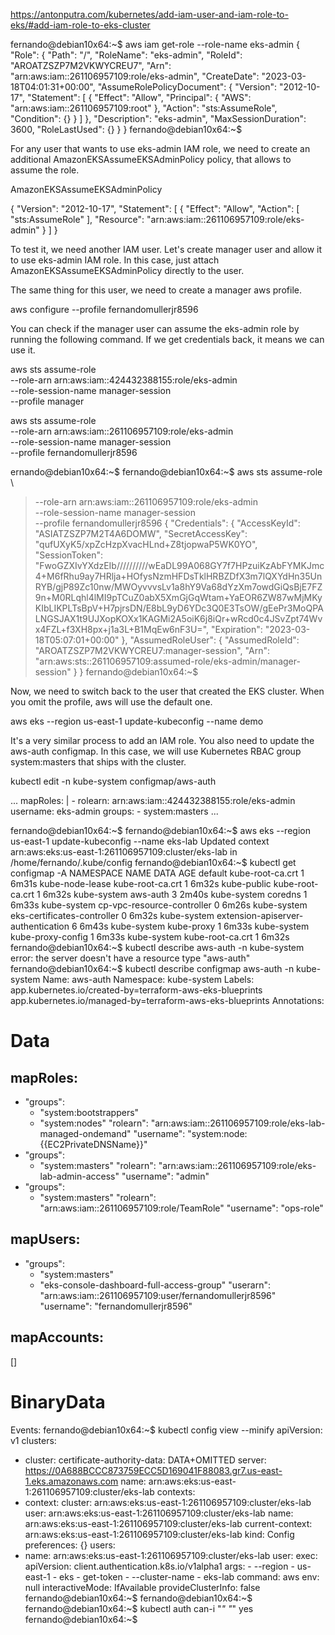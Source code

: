 




https://antonputra.com/kubernetes/add-iam-user-and-iam-role-to-eks/#add-iam-role-to-eks-cluster



fernando@debian10x64:~$ aws iam get-role --role-name eks-admin
{
    "Role": {
        "Path": "/",
        "RoleName": "eks-admin",
        "RoleId": "AROATZSZP7M2VKWYCREU7",
        "Arn": "arn:aws:iam::261106957109:role/eks-admin",
        "CreateDate": "2023-03-18T04:01:31+00:00",
        "AssumeRolePolicyDocument": {
            "Version": "2012-10-17",
            "Statement": [
                {
                    "Effect": "Allow",
                    "Principal": {
                        "AWS": "arn:aws:iam::261106957109:root"
                    },
                    "Action": "sts:AssumeRole",
                    "Condition": {}
                }
            ]
        },
        "Description": "eks-admin",
        "MaxSessionDuration": 3600,
        "RoleLastUsed": {}
    }
}
fernando@debian10x64:~$










For any user that wants to use eks-admin IAM role, we need to create an additional AmazonEKSAssumeEKSAdminPolicy policy, that allows to assume the role.


AmazonEKSAssumeEKSAdminPolicy

{
    "Version": "2012-10-17",
    "Statement": [
        {
            "Effect": "Allow",
            "Action": [
                "sts:AssumeRole"
            ],
            "Resource": "arn:aws:iam::261106957109:role/eks-admin"
        }
    ]
}





To test it, we need another IAM user. Let's create manager user and allow it to use eks-admin IAM role. In this case, just attach AmazonEKSAssumeEKSAdminPolicy directly to the user.





The same thing for this user, we need to create a manager aws profile.

aws configure --profile fernandomullerjr8596










You can check if the manager user can assume the eks-admin role by running the following command. If we get credentials back, it means we can use it.

aws sts assume-role \
  --role-arn arn:aws:iam::424432388155:role/eks-admin \
  --role-session-name manager-session \
  --profile manager




aws sts assume-role \
  --role-arn arn:aws:iam::261106957109:role/eks-admin \
  --role-session-name manager-session \
  --profile fernandomullerjr8596


ernando@debian10x64:~$
fernando@debian10x64:~$ aws sts assume-role \
>   --role-arn arn:aws:iam::261106957109:role/eks-admin \
>   --role-session-name manager-session \
>   --profile fernandomullerjr8596
{
    "Credentials": {
        "AccessKeyId": "ASIATZSZP7M2T4A6DOMW",
        "SecretAccessKey": "qufUXyK5/xpZcHzpXvacHLnd+Z8tjopwaP5WK0YO",
        "SessionToken": "FwoGZXIvYXdzEIb//////////wEaDL99A068GY7f7HPzuiKzAbFYMKJmc4+M6fRhu9ay7HRlja+HOfysNzmHFDsTklHRBZDfX3m7lQXYdHn35UnRYB/gjP89Zc10nw/MWOyvvvsLv1a8hY9Va68dYzXm7owdGiQsBjE7FZ9n+M0RLqhl4lMI9pTCuZ0abX5XmGjGqWtam+YaEOR6ZW87wMjMKyKIbLIKPLTsBpV+H7pjrsDN/E8bL9yD6YDc3Q0E3TsOW/gEePr3MoQPALNGSJAX1t9UJXopKOXx1KAGMi2A5oiK6j8iQr+wRcd0c4JSvZpt74Wvx4FZL+f3XH8px+j1a3L+B1MqEw6nF3U=",
        "Expiration": "2023-03-18T05:07:01+00:00"
    },
    "AssumedRoleUser": {
        "AssumedRoleId": "AROATZSZP7M2VKWYCREU7:manager-session",
        "Arn": "arn:aws:sts::261106957109:assumed-role/eks-admin/manager-session"
    }
}
fernando@debian10x64:~$






Now, we need to switch back to the user that created the EKS cluster. When you omit the profile, aws will use the default one.

aws eks --region us-east-1 update-kubeconfig --name demo










It's a very similar process to add an IAM role. You also need to update the aws-auth configmap. In this case, we will use Kubernetes RBAC group system:masters that ships with the cluster.

kubectl edit -n kube-system configmap/aws-auth

...
  mapRoles: |
    - rolearn: arn:aws:iam::424432388155:role/eks-admin
      username: eks-admin
      groups:
      - system:masters
...























fernando@debian10x64:~$
fernando@debian10x64:~$ aws eks --region us-east-1 update-kubeconfig --name eks-lab
Updated context arn:aws:eks:us-east-1:261106957109:cluster/eks-lab in /home/fernando/.kube/config
fernando@debian10x64:~$ kubectl get configmap -A
NAMESPACE         NAME                                 DATA   AGE
default           kube-root-ca.crt                     1      6m31s
kube-node-lease   kube-root-ca.crt                     1      6m32s
kube-public       kube-root-ca.crt                     1      6m32s
kube-system       aws-auth                             3      2m40s
kube-system       coredns                              1      6m33s
kube-system       cp-vpc-resource-controller           0      6m26s
kube-system       eks-certificates-controller          0      6m32s
kube-system       extension-apiserver-authentication   6      6m43s
kube-system       kube-proxy                           1      6m33s
kube-system       kube-proxy-config                    1      6m33s
kube-system       kube-root-ca.crt                     1      6m32s
fernando@debian10x64:~$ kubectl describe aws-auth -n kube-system
error: the server doesn't have a resource type "aws-auth"
fernando@debian10x64:~$ kubectl describe configmap aws-auth -n kube-system
Name:         aws-auth
Namespace:    kube-system
Labels:       app.kubernetes.io/created-by=terraform-aws-eks-blueprints
              app.kubernetes.io/managed-by=terraform-aws-eks-blueprints
Annotations:  <none>

Data
====
mapRoles:
----
- "groups":
  - "system:bootstrappers"
  - "system:nodes"
  "rolearn": "arn:aws:iam::261106957109:role/eks-lab-managed-ondemand"
  "username": "system:node:{{EC2PrivateDNSName}}"
- "groups":
  - "system:masters"
  "rolearn": "arn:aws:iam::261106957109:role/eks-lab-admin-access"
  "username": "admin"
- "groups":
  - "system:masters"
  "rolearn": "arn:aws:iam::261106957109:role/TeamRole"
  "username": "ops-role"

mapUsers:
----
- "groups":
  - "system:masters"
  - "eks-console-dashboard-full-access-group"
  "userarn": "arn:aws:iam::261106957109:user/fernandomullerjr8596"
  "username": "fernandomullerjr8596"

mapAccounts:
----
[]


BinaryData
====

Events:  <none>
fernando@debian10x64:~$ kubectl config view --minify
apiVersion: v1
clusters:
- cluster:
    certificate-authority-data: DATA+OMITTED
    server: https://0A688BCCC873759ECC5D169041F88083.gr7.us-east-1.eks.amazonaws.com
  name: arn:aws:eks:us-east-1:261106957109:cluster/eks-lab
contexts:
- context:
    cluster: arn:aws:eks:us-east-1:261106957109:cluster/eks-lab
    user: arn:aws:eks:us-east-1:261106957109:cluster/eks-lab
  name: arn:aws:eks:us-east-1:261106957109:cluster/eks-lab
current-context: arn:aws:eks:us-east-1:261106957109:cluster/eks-lab
kind: Config
preferences: {}
users:
- name: arn:aws:eks:us-east-1:261106957109:cluster/eks-lab
  user:
    exec:
      apiVersion: client.authentication.k8s.io/v1alpha1
      args:
      - --region
      - us-east-1
      - eks
      - get-token
      - --cluster-name
      - eks-lab
      command: aws
      env: null
      interactiveMode: IfAvailable
      provideClusterInfo: false
fernando@debian10x64:~$
fernando@debian10x64:~$
fernando@debian10x64:~$ kubectl auth can-i "*" "*"
yes
fernando@debian10x64:~$
